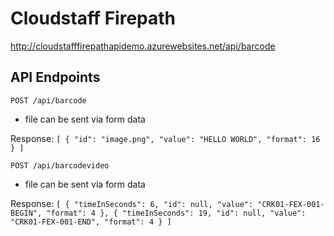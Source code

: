 # Cloudstaff Firepath
http://cloudstafffirepathapidemo.azurewebsites.net/api/barcode

## API Endpoints

`POST /api/barcode`
- file can be sent via form data

Response:
`[
    {
        "id": "image.png",
        "value": "HELLO WORLD",
        "format": 16
    }
]`

`POST /api/barcodevideo`
- file can be sent via form data

Response:
`
[
    {
        "timeInSeconds": 6,
        "id": null,
        "value": "CRK01-FEX-001-BEGIN",
        "format": 4
    },
    {
        "timeInSeconds": 19,
        "id": null,
        "value": "CRK01-FEX-001-END",
        "format": 4
    }
]
`
